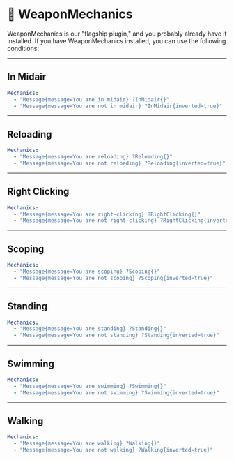 # 🔫 WeaponMechanics

WeaponMechanics is our "flagship plugin," and you probably already have it installed. If you have WeaponMechanics installed, you can use the following conditions:

***

## In Midair

```yaml
Mechanics:
  - "Message{message=You are in midair} ?InMidair{}"
  - "Message{message=You are not in midair} ?InMidair{inverted=true}"
```

***

## Reloading

```yaml
Mechanics:
  - "Message{message=You are reloading} ?Reloading{}"
  - "Message{message=You are not reloading} ?Reloading{inverted=true}"
```

***

## Right Clicking

```yaml
Mechanics:
  - "Message{message=You are right-clicking} ?RightClicking{}"
  - "Message{message=You are not right-clicking} ?RightClicking{inverted=true}"
```

***

## Scoping

```yaml
Mechanics:
  - "Message{message=You are scoping} ?Scoping{}"
  - "Message{message=You are not scoping} ?Scoping{inverted=true}"
```

***

## Standing

```yaml
Mechanics:
  - "Message{message=You are standing} ?Standing{}"
  - "Message{message=You are not standing} ?Standing{inverted=true}"
```

***

## Swimming

```yaml
Mechanics:
  - "Message{message=You are swimming} ?Swimming{}"
  - "Message{message=You are not swimming} ?Swimming{inverted=true}"
```

***

## Walking

```yaml
Mechanics:
  - "Message{message=You are walking} ?Walking{}"
  - "Message{message=You are not walking} ?Walking{inverted=true}"
```
